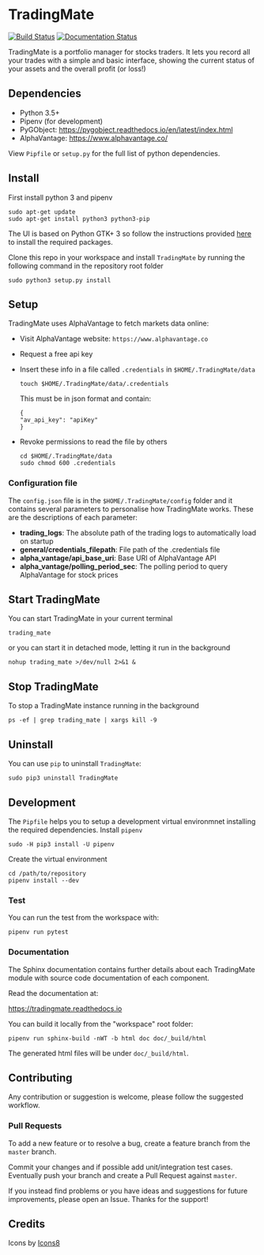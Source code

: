 # TradingMate
[![Build Status](https://travis-ci.com/ilcardella/TradingMate.svg?branch=master)](https://travis-ci.com/ilcardella/TradingMate) [![Documentation Status](https://readthedocs.org/projects/tradingmate/badge/?version=latest)](https://tradingmate.readthedocs.io/en/latest/?badge=latest)

TradingMate is a portfolio manager for stocks traders. It lets you record all
your trades with a simple and basic interface, showing the current status of
your assets and the overall profit (or loss!)

## Dependencies

- Python 3.5+
- Pipenv (for development)
- PyGObject: https://pygobject.readthedocs.io/en/latest/index.html
- AlphaVantage: https://www.alphavantage.co/

View `Pipfile` or `setup.py` for the full list of python dependencies.

## Install

First install python 3 and pipenv
```
sudo apt-get update
sudo apt-get install python3 python3-pip
```

The UI is based on Python GTK+ 3 so follow the instructions provided [here](https://pygobject.readthedocs.io/en/latest/getting_started.html) to install the required packages.

Clone this repo in your workspace and install `TradingMate` by running the following command in the repository root folder
```
sudo python3 setup.py install
```

## Setup

TradingMate uses AlphaVantage to fetch markets data online:

- Visit AlphaVantage website: `https://www.alphavantage.co`
- Request a free api key
- Insert these info in a file called `.credentials` in `$HOME/.TradingMate/data`
    ```
    touch $HOME/.TradingMate/data/.credentials
    ```

    This must be in json format and contain:
    ```
    {
    "av_api_key": "apiKey"
    }
    ```

- Revoke permissions to read the file by others

    ```
    cd $HOME/.TradingMate/data
    sudo chmod 600 .credentials
    ```

### Configuration file

The `config.json` file is in the `$HOME/.TradingMate/config` folder and it contains several parameters to personalise how TradingMate works.
These are the descriptions of each parameter:

- **trading_logs**: The absolute path of the trading logs to automatically load on startup
- **general/credentials_filepath**: File path of the .credentials file
- **alpha_vantage/api_base_uri**: Base URI of AlphaVantage API
- **alpha_vantage/polling_period_sec**: The polling period to query AlphaVantage for stock prices

## Start TradingMate

You can start TradingMate in your current terminal
```
trading_mate
```
or you can start it in detached mode, letting it run in the background
```
nohup trading_mate >/dev/null 2>&1 &
```

## Stop TradingMate

To stop a TradingMate instance running in the background
```
ps -ef | grep trading_mate | xargs kill -9
```

## Uninstall
You can use `pip` to uninstall `TradingMate`:
```
sudo pip3 uninstall TradingMate
```

## Development

The `Pipfile` helps you to setup a development virtual environmnet installing the required dependencies.
Install `pipenv`
```
sudo -H pip3 install -U pipenv
```

Create the virtual environment
```
cd /path/to/repository
pipenv install --dev
```

### Test

You can run the test from the workspace with:
```
pipenv run pytest
```

### Documentation

The Sphinx documentation contains further details about each TradingMate module
with source code documentation of each component.

Read the documentation at:

https://tradingmate.readthedocs.io

You can build it locally from the "workspace" root folder:
```
pipenv run sphinx-build -nWT -b html doc doc/_build/html
```

The generated html files will be under `doc/_build/html`.

## Contributing

Any contribution or suggestion is welcome, please follow the suggested workflow.

### Pull Requests

To add a new feature or to resolve a bug, create a feature branch from the
`master` branch.

Commit your changes and if possible add unit/integration test cases.
Eventually push your branch and create a Pull Request against `master`.

If you instead find problems or you have ideas and suggestions for future
improvements, please open an Issue. Thanks for the support!

## Credits
Icons by <a target="_blank" href="https://icons8.com">Icons8</a>

